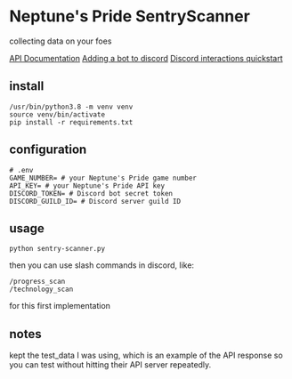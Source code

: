 # Neptune's Pride SentryScanner

collecting data on your foes

[API Documentation](https://forum.ironhelmet.com/t/api-documentation-player-written/7533)
[Adding a bot to discord](https://discordpy.readthedocs.io/en/stable/discord.html#discord-intro)
[Discord interactions quickstart](https://discord-interactions.readthedocs.io/en/latest/quickstart.html)

## install
```
/usr/bin/python3.8 -m venv venv
source venv/bin/activate
pip install -r requirements.txt
```

## configuration
```
# .env
GAME_NUMBER= # your Neptune's Pride game number
API_KEY= # your Neptune's Pride API key
DISCORD_TOKEN= # Discord bot secret token
DISCORD_GUILD_ID= # Discord server guild ID
```

## usage
```
python sentry-scanner.py
```

then you can use slash commands in discord, like:
```
/progress_scan
/technology_scan
```
for this first implementation

## notes
kept the test_data I was using, which is an example of the API response so you can test
without hitting their API server repeatedly.
